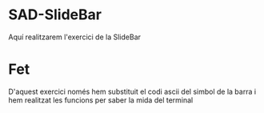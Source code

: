 # SAD-SlideBar
Aquí realitzarem l'exercici de la SlideBar

# Fet
D'aquest exercici només hem substituit el codi ascii del simbol de la barra i hem realitzat les funcions per saber la mida del terminal
